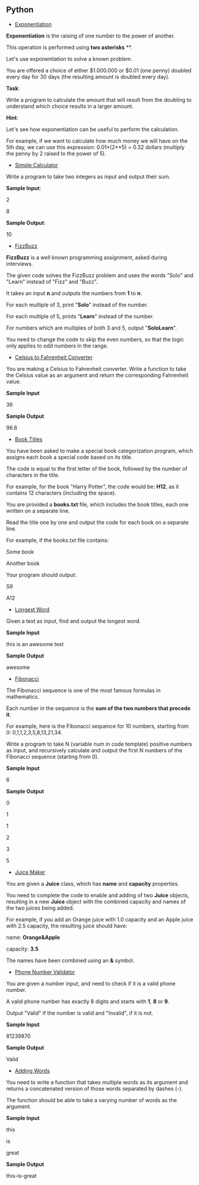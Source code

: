 ## Python
* [Exponentiation](Python/Exponentiation.py)

**Exponentiation** is the raising of one number to the power of another.

This operation is performed using **two asterisks** **.

Let's use exponentiation to solve a known problem.

You are offered a choice of either $1.000.000 or $0.01 (one penny) doubled every day for 30 days (the resulting amount is doubled every day).

**Task**:

Write a program to calculate the amount that will result from the doubling to understand which choice results in a larger amount.

**Hint**:

Let's see how exponentiation can be useful to perform the calculation.

For example, if we want to calculate how much money we will have on the 5th day, we can use this expression: 0.01*(2**5) = 0.32 dollars (multiply the penny by 2 raised to the power of 5).

* [Simple Calculator](Python/Simple_Calculator.py)

Write a program to take two integers as input and output their sum.

**Sample Input**:

2

8

**Sample Output**:

10

* [FizzBuzz](Python/FizzBuzz.py)

**FizzBuzz** is a well known programming assignment, asked during interviews.

The given code solves the FizzBuzz problem and uses the words "Solo" and "Learn" instead of "Fizz" and "Buzz".

It takes an input **n** and outputs the numbers from **1** to **n**.

For each multiple of 3, print "**Solo**" instead of the number.

For each multiple of 5, prints "**Learn**" instead of the number.

For numbers which are multiples of both 3 and 5, output "**SoloLearn**".

You need to change the code to skip the even numbers, so that the logic only applies to odd numbers in the range.

* [Celsius to Fahrenheit Converter](Python/Celsius_to_Fahrenheit_Converter.py)

You are making a Celsius to Fahrenheit converter.
Write a function to take the Celsius value as an argument and return the corresponding Fahrenheit value.

**Sample Input**

36

**Sample Output**

96.8

* [Book Titles](Python/Book_Titles.py)

You have been asked to make a special book categorization program, which assigns each book a special code based on its title.

The code is equal to the first letter of the book, followed by the number of characters in the title.

For example, for the book "Harry Potter", the code would be: **H12**, as it contains 12 characters (including the space).

You are provided a **books.txt** file, which includes the book titles, each one written on a separate line.

Read the title one by one and output the code for each book on a separate line.

For example, if the books.txt file contains:

Some book

Another book

Your program should output:

S9

A12

* [Longest Word](Python/Longest_Word.py)

Given a text as input, find and output the longest word.

**Sample Input**

this is an awesome text

**Sample Output**

awesome

* [Fibonacci](Python/Fibonacci.py)

The Fibonacci sequence is one of the most famous formulas in mathematics.

Each number in the sequence is the **sum of the two numbers that precede it**.

For example, here is the Fibonacci sequence for 10 numbers, starting from 0: 0,1,1,2,3,5,8,13,21,34.

Write a program to take N (variable num in code template) positive numbers as input, and recursively calculate and output the first N numbers of the Fibonacci sequence (starting from 0).

**Sample Input**

6

**Sample Output**

0

1

1

2

3

5

* [Juice Maker](Python/Juice_Maker.py)

You are given a **Juice** class, which has **name** and **capacity** properties.

You need to complete the code to enable and adding of two **Juice** objects, resulting in a new **Juice** object with the combined capacity and names of the two juices being added.

For example, if you add an Orange juice with 1.0 capacity and an Apple juice with 2.5 capacity, the resulting juice should have:

name: **Orange&Apple**

capacity: **3.5**

The names have been combined using an **&** symbol.

* [Phone Number Validator](Python/Phone_Number_Validator.py)

You are given a number input, and need to check if it is a valid phone number.

A valid phone number has exactly 8 digits and starts with **1**, **8** or **9**.

Output "Valid" if the number is valid and "Invalid", if it is not.

**Sample Input**

81239870

**Sample Output**

Valid

* [Adding Words](Python/Adding_Words.py)

You need to write a function that takes multiple words as its argument and returns a concatenated version of those words separated by dashes (-).

The function should be able to take a varying number of words as the argument.

**Sample Input**

this

is

great

**Sample Output**

this-is-great